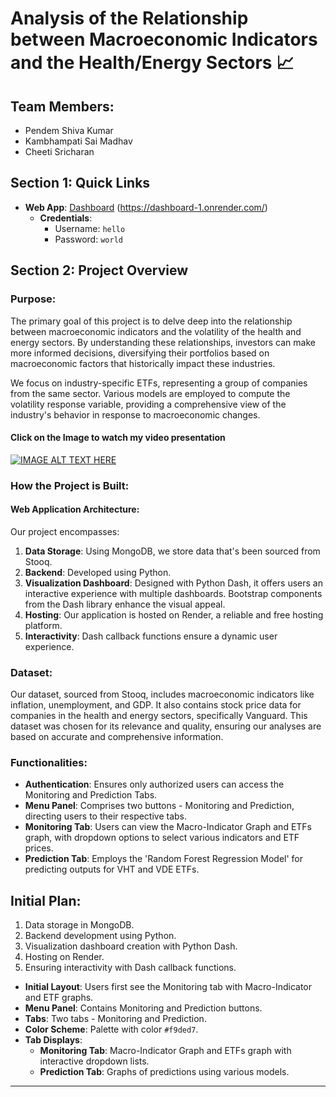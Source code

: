 # Analysis of the Relationship between Macroeconomic Indicators and the Health/Energy Sectors 📈

## Team Members:
- Pendem Shiva Kumar
- Kambhampati Sai Madhav
- Cheeti Sricharan

## Section 1: Quick Links

- **Web App**: [Dashboard](https://dashboard-1.onrender.com/) (https://dashboard-1.onrender.com/)
  - **Credentials**:
    - Username: `hello`
    - Password: `world`

## Section 2: Project Overview

### Purpose:

The primary goal of this project is to delve deep into the relationship between macroeconomic indicators and the volatility of the health and energy sectors. By understanding these relationships, investors can make more informed decisions, diversifying their portfolios based on macroeconomic factors that historically impact these industries.

We focus on industry-specific ETFs, representing a group of companies from the same sector. Various models are employed to compute the volatility response variable, providing a comprehensive view of the industry's behavior in response to macroeconomic changes.
#### Click on the Image to watch my video presentation
[![IMAGE ALT TEXT HERE](https://img.youtube.com/vi/lAlvO66XvzE/0.jpg)](https://www.youtube.com/watch?v=lAlvO66XvzE)
### How the Project is Built:

#### Web Application Architecture:

Our project encompasses:

1. **Data Storage**: Using MongoDB, we store data that's been sourced from Stooq.
2. **Backend**: Developed using Python.
3. **Visualization Dashboard**: Designed with Python Dash, it offers users an interactive experience with multiple dashboards. Bootstrap components from the Dash library enhance the visual appeal.
4. **Hosting**: Our application is hosted on Render, a reliable and free hosting platform.
5. **Interactivity**: Dash callback functions ensure a dynamic user experience.

### Dataset:

Our dataset, sourced from Stooq, includes macroeconomic indicators like inflation, unemployment, and GDP. It also contains stock price data for companies in the health and energy sectors, specifically Vanguard. This dataset was chosen for its relevance and quality, ensuring our analyses are based on accurate and comprehensive information.

### Functionalities:

- **Authentication**: Ensures only authorized users can access the Monitoring and Prediction Tabs.
- **Menu Panel**: Comprises two buttons - Monitoring and Prediction, directing users to their respective tabs.
- **Monitoring Tab**: Users can view the Macro-Indicator Graph and ETFs graph, with dropdown options to select various indicators and ETF prices.
- **Prediction Tab**: Employs the 'Random Forest Regression Model' for predicting outputs for VHT and VDE ETFs.

## Initial Plan:



1. Data storage in MongoDB.
2. Backend development using Python.
3. Visualization dashboard creation with Python Dash.
4. Hosting on Render.
5. Ensuring interactivity with Dash callback functions.
   




- **Initial Layout**: Users first see the Monitoring tab with Macro-Indicator and ETF graphs.
- **Menu Panel**: Contains Monitoring and Prediction buttons.
- **Tabs**: Two tabs - Monitoring and Prediction.
- **Color Scheme**: Palette with color `#f9ded7`.
- **Tab Displays**: 
  - **Monitoring Tab**: Macro-Indicator Graph and ETFs graph with interactive dropdown lists.
  - **Prediction Tab**: Graphs of predictions using various models.



---

